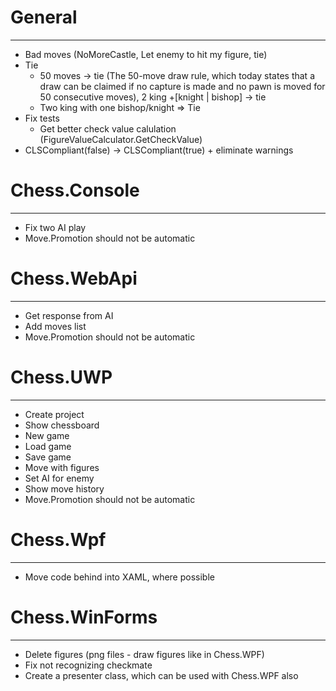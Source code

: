 # General
---------
- Bad moves (NoMoreCastle, Let enemy to hit my figure, tie)
- Tie
	- 50 moves -> tie (The 50-move draw rule, which today states that a draw can be claimed if no capture is made and no pawn is moved for 50 consecutive moves), 2 king +[knight | bishop] -> tie
	- Two king with one bishop/knight => Tie
- Fix tests
	- Get better check value calulation (FigureValueCalculator.GetCheckValue)	
- CLSCompliant(false) -> CLSCompliant(true) + eliminate warnings

# Chess.Console
---------------
- Fix two AI play
- Move.Promotion should not be automatic

# Chess.WebApi
--------------
- Get response from AI
- Add moves list
- Move.Promotion should not be automatic

# Chess.UWP
-----------
- Create project
- Show chessboard
- New game
- Load game
- Save game
- Move with figures
- Set AI for enemy
- Show move history
- Move.Promotion should not be automatic

# Chess.Wpf
-----------
- Move code behind into XAML, where possible

# Chess.WinForms
----------------
- Delete figures (png files - draw figures like in Chess.WPF)
- Fix not recognizing checkmate
- Create a presenter class, which can be used with Chess.WPF also
